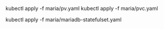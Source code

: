 kubectl apply -f maria/pv.yaml
kubectl apply -f maria/pvc.yaml

kubectl apply -f maria/mariadb-statefulset.yaml